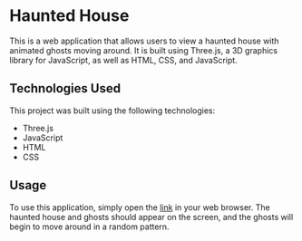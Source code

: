 # Haunted House 
This is a web application that allows users to view a haunted house with animated ghosts moving around. It is built using Three.js, a 3D graphics library for JavaScript, as well as HTML, CSS, and JavaScript.

## Technologies Used
This project was built using the following technologies:

+ Three.js
+ JavaScript
+ HTML
+ CSS

## Usage
To use this application, simply open the [link](https://anastasiyanikalayeva.github.io/HauntedHouse/) in your web browser. The haunted house and ghosts should appear on the screen, and the ghosts will begin to move around in a random pattern.